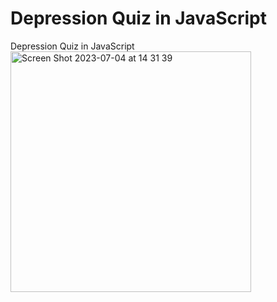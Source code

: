 # Depression Quiz in JavaScript
Depression Quiz in JavaScript
<img width="385" alt="Screen Shot 2023-07-04 at 14 31 39" src="https://github.com/AnnaSolovykh/depression-quiz/assets/114008959/b9f03d46-2712-4ce7-8ffe-5728ce1d8db5">
